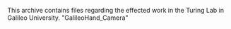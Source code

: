 This archive contains files regarding the effected work in the Turing Lab in Galileo University.
"GalileoHand_Camera" 

